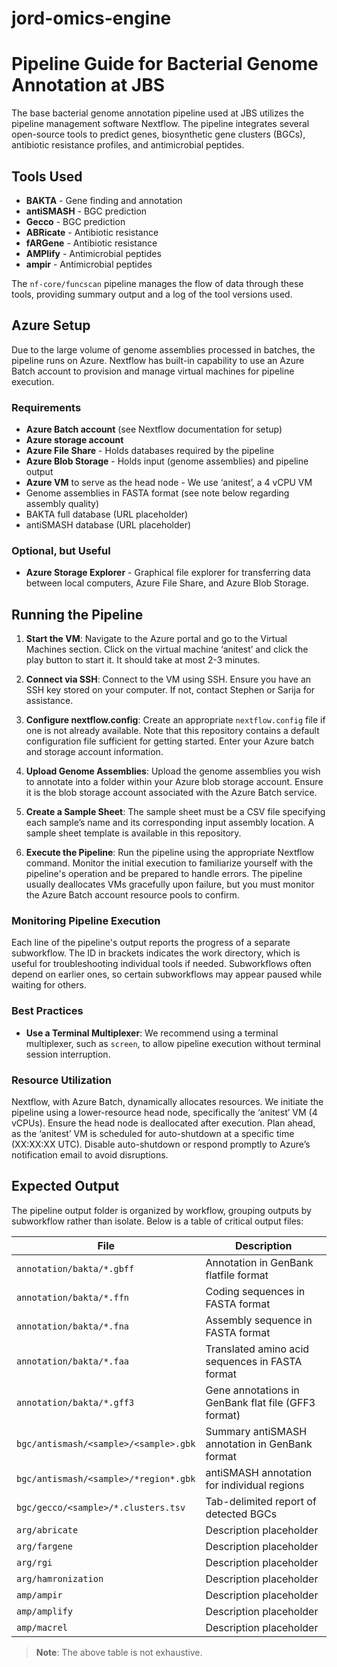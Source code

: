# jord-omics-engine

# Pipeline Guide for Bacterial Genome Annotation at JBS

The base bacterial genome annotation pipeline used at JBS utilizes the pipeline management software Nextflow. The pipeline integrates several open-source tools to predict genes, biosynthetic gene clusters (BGCs), antibiotic resistance profiles, and antimicrobial peptides.

## Tools Used

- **BAKTA** - Gene finding and annotation
- **antiSMASH** - BGC prediction
- **Gecco** - BGC prediction
- **ABRicate** - Antibiotic resistance
- **fARGene** - Antibiotic resistance
- **AMPlify** - Antimicrobial peptides
- **ampir** - Antimicrobial peptides

The `nf-core/funcscan` pipeline manages the flow of data through these tools, providing summary output and a log of the tool versions used.

## Azure Setup

Due to the large volume of genome assemblies processed in batches, the pipeline runs on Azure. Nextflow has built-in capability to use an Azure Batch account to provision and manage virtual machines for pipeline execution.

### Requirements

- **Azure Batch account** (see Nextflow documentation for setup)
- **Azure storage account**
- **Azure File Share** - Holds databases required by the pipeline
- **Azure Blob Storage** - Holds input (genome assemblies) and pipeline output
- **Azure VM** to serve as the head node - We use ‘anitest’, a 4 vCPU VM
- Genome assemblies in FASTA format (see note below regarding assembly quality)
- BAKTA full database (URL placeholder)
- antiSMASH database (URL placeholder)

### Optional, but Useful

- **Azure Storage Explorer** - Graphical file explorer for transferring data between local computers, Azure File Share, and Azure Blob Storage.

## Running the Pipeline

1. **Start the VM**: Navigate to the Azure portal and go to the Virtual Machines section. Click on the virtual machine ‘anitest’ and click the play button to start it. It should take at most 2-3 minutes.

2. **Connect via SSH**: Connect to the VM using SSH. Ensure you have an SSH key stored on your computer. If not, contact Stephen or Sarija for assistance.

3. **Configure nextflow.config**: Create an appropriate `nextflow.config` file if one is not already available. Note that this repository contains a default configuration file sufficient for getting started. Enter your Azure batch and storage account information.

4. **Upload Genome Assemblies**: Upload the genome assemblies you wish to annotate into a folder within your Azure blob storage account. Ensure it is the blob storage account associated with the Azure Batch service.

5. **Create a Sample Sheet**: The sample sheet must be a CSV file specifying each sample’s name and its corresponding input assembly location. A sample sheet template is available in this repository.

6. **Execute the Pipeline**: Run the pipeline using the appropriate Nextflow command. Monitor the initial execution to familiarize yourself with the pipeline's operation and be prepared to handle errors. The pipeline usually deallocates VMs gracefully upon failure, but you must monitor the Azure Batch account resource pools to confirm.

### Monitoring Pipeline Execution

Each line of the pipeline's output reports the progress of a separate subworkflow. The ID in brackets indicates the work directory, which is useful for troubleshooting individual tools if needed. Subworkflows often depend on earlier ones, so certain subworkflows may appear paused while waiting for others.

### Best Practices

- **Use a Terminal Multiplexer**: We recommend using a terminal multiplexer, such as `screen`, to allow pipeline execution without terminal session interruption.

### Resource Utilization

Nextflow, with Azure Batch, dynamically allocates resources. We initiate the pipeline using a lower-resource head node, specifically the ‘anitest’ VM (4 vCPUs). Ensure the head node is deallocated after execution. Plan ahead, as the ‘anitest’ VM is scheduled for auto-shutdown at a specific time (XX:XX:XX UTC). Disable auto-shutdown or respond promptly to Azure’s notification email to avoid disruptions.

## Expected Output

The pipeline output folder is organized by workflow, grouping outputs by subworkflow rather than isolate. Below is a table of critical output files:

| File                                   | Description                                                          |
| ------------------------------------- | -------------------------------------------------------------------- |
| `annotation/bakta/*.gbff`             | Annotation in GenBank flatfile format                                |
| `annotation/bakta/*.ffn`              | Coding sequences in FASTA format                                     |
| `annotation/bakta/*.fna`              | Assembly sequence in FASTA format                                    |
| `annotation/bakta/*.faa`              | Translated amino acid sequences in FASTA format                      |
| `annotation/bakta/*.gff3`             | Gene annotations in GenBank flat file (GFF3 format)                  |
| `bgc/antismash/<sample>/<sample>.gbk` | Summary antiSMASH annotation in GenBank format                       |
| `bgc/antismash/<sample>/*region*.gbk` | antiSMASH annotation for individual regions                          |
| `bgc/gecco/<sample>/*.clusters.tsv`   | Tab-delimited report of detected BGCs                                |
| `arg/abricate`                        | Description placeholder                                              |
| `arg/fargene`                         | Description placeholder                                              |
| `arg/rgi`                             | Description placeholder                                              |
| `arg/hamronization`                   | Description placeholder                                              |
| `amp/ampir`                           | Description placeholder                                              |
| `amp/amplify`                         | Description placeholder                                              |
| `amp/macrel`                          | Description placeholder                                              |

> **Note**: The above table is not exhaustive.
